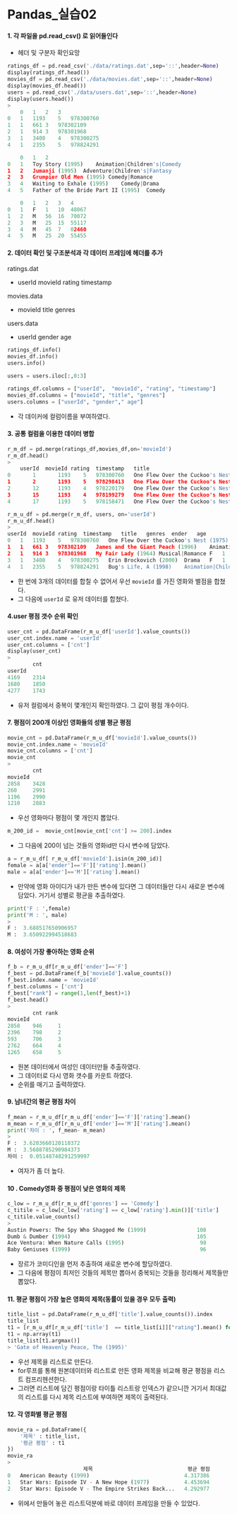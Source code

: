# Pandas_실습02

#### 1. 각 파일을 pd.read_csv() 로 읽어들인다
- 헤더 및 구분자 확인요망

```python
ratings_df = pd.read_csv('./data/ratings.dat',sep='::',header=None)
display(ratings_df.head())
movies_df = pd.read_csv('./data/movies.dat',sep='::',header=None)
display(movies_df.head())
users = pd.read_csv('./data/users.dat',sep='::',header=None)
display(users.head())
>
	0	1	2	3
0	1	1193	5	978300760
1	1	661	3	978302109
2	1	914	3	978301968
3	1	3408	4	978300275
4	1	2355	5	978824291

	0	1	2
0	1	Toy Story (1995)	Animation|Children's|Comedy
1	2	Jumanji (1995)	Adventure|Children's|Fantasy
2	3	Grumpier Old Men (1995)	Comedy|Romance
3	4	Waiting to Exhale (1995)	Comedy|Drama
4	5	Father of the Bride Part II (1995)	Comedy

	0	1	2	3	4
0	1	F	1	10	48067
1	2	M	56	16	70072
2	3	M	25	15	55117
3	4	M	45	7	02460
4	5	M	25	20	55455
```

#### 2. 데이터 확인 및 구조분석과 각 데이터 프레임에 헤더를 추가

ratings.dat
- userId movieId rating timestamp

movies.data

- movieId title genres

users.data

- userId gender age

```python
ratings_df.info()
movies_df.info()
users.info()
```

```python
users = users.iloc[:,0:3]
```

```python
ratings_df.columns = ["userId",  "movieId", "rating", "timestamp"]
movies_df.columns = ["movieId", "title", "genres"]
users.columns = ["userId", "gender"," age"]
```

- 각 데이커에 컬럼이름을 부여하였다.

#### 3. 공통 컬럼을 이용한 데이터 병합

```python
r_m_df = pd.merge(ratings_df,movies_df,on='movieId')
r_m_df.head()
>
	userId	movieId	rating	timestamp	title									genres
0		1		1193	5	978300760	One Flew Over the Cuckoo's Nest (1975)	Drama
1		2		1193	5	978298413	One Flew Over the Cuckoo's Nest (1975)	Drama
2		12		1193	4	978220179	One Flew Over the Cuckoo's Nest (1975)	Drama
3		15		1193	4	978199279	One Flew Over the Cuckoo's Nest (1975)	Drama
4		17		1193	5	978158471	One Flew Over the Cuckoo's Nest (1975)	Drama
```

```python
r_m_u_df = pd.merge(r_m_df, users, on='userId')
r_m_u_df.head()
>
userId	movieId	rating	timestamp	title	genres	ender	age
0	1	1193	5	978300760	One Flew Over the Cuckoo's Nest (1975)	Drama	F	1
1	1	661	3	978302109	James and the Giant Peach (1996)	Animation|Children's|Musical	F	1
2	1	914	3	978301968	My Fair Lady (1964)	Musical|Romance	F	1
3	1	3408	4	978300275	Erin Brockovich (2000)	Drama	F	1
4	1	2355	5	978824291	Bug's Life, A (1998)	Animation|Children's|Comedy	F	1
```

- 한 번에 3개의 데이터를 합칠 수 없어서 우선 `movieId` 를 가진 영화와 별점을 합쳤다.
- 그 다음에 `userId` 로 유저 데이터를 합쳤다.

#### 4.user 평점 갯수 순위 확인

```python
user_cnt = pd.DataFrame(r_m_u_df['userId'].value_counts())
user_cnt.index.name = 'userId'
user_cnt.columns = ['cnt']
display(user_cnt)
>
		cnt
userId	
4169	2314
1680	1850
4277	1743
```

- 유저 컬럼에서 중복이 몇개인지 확인하였다. 그 값이 평점 개수이다.

#### 7. 평점이 200개 이상인 영화들의 성별 평균 평점

```python
movie_cnt = pd.DataFrame(r_m_u_df['movieId'].value_counts())
movie_cnt.index.name = 'movieId'
movie_cnt.columns = ['cnt']
movie_cnt
>
		cnt
movieId	
2858	3428
260		2991
1196	2990
1210	2883
```

- 우선 영화마다 평점이 몇 개인지 뽑았다.

```python
m_200_id =  movie_cnt[movie_cnt['cnt'] >= 200].index
```

- 그 다음에 200이 넘는 것들의 영화id만 다시 변수에 담았다.

```python
a = r_m_u_df[ r_m_u_df['movieId'].isin(m_200_id)]
female = a[a['ender']=='F']['rating'].mean()
male = a[a['ender']=='M']['rating'].mean()
```

- 만약에 영화 아이디가 내가 만든 변수에 있다면 그 데이터들만 다시 새로운 변수에 담았다. 거기서 성별로 평균을 추출하였다.

```python
print('F : ',female)
print('M : ', male)
>
F :  3.688517650906957
M :  3.650922994518683
```

#### 8. 여성이 가장 좋아하는 영화 순위

```python
f_b = r_m_u_df[r_m_u_df['ender']=='F']
f_best = pd.DataFrame(f_b['movieId'].value_counts())
f_best.index.name = 'movieId'
f_best.columns = ['cnt']
f_best["rank"] = range(1,len(f_best)+1)
f_best.head()
>
		cnt	rank
movieId		
2858	946		1
2396	798		2
593		706		3
2762	664		4
1265	658		5
```

- 원본 데이터에서 여성인 데이터만들 추출하였다.
- 그 데이터로 다시 영화 갯수를 카운트 하였다.
- 순위를 매기고 출력하였다.

#### 9. 남녀간의 평균 평점 차이

```python
f_mean = r_m_u_df[r_m_u_df['ender']=='F']['rating'].mean()
m_mean = r_m_u_df[r_m_u_df['ender']=='M']['rating'].mean()
print('차이 : ', f_mean- m_mean)
> 
F :  3.6203660120110372
M :  3.5688785290984373
차이 :  0.05148748291259997
```

- 여자가 좀 더 높다.

#### 10 . Comedy영화 중 평점이 낮은 영화의 제목

```python
c_low = r_m_u_df[r_m_u_df['genres'] == 'Comedy']
c_titile = c_low[c_low['rating'] == c_low['rating'].min()]['title']
c_titile.value_counts()
>
Austin Powers: The Spy Who Shagged Me (1999)                108
Dumb & Dumber (1994)                                        105
Ace Ventura: When Nature Calls (1995)                        98
Baby Geniuses (1999)                                         96
```

- 장르가 코미디인을 먼저 추출하여 새로운 변수에 할당하였다.
- 그 다음에 평점이 최저인 것들의 제목만 뽑아서 중복되는 것들을 정리해서 제목들만 뽑았다.

#### 11. 평균 평점이 가장 높은 영화의 제목(동률이 있을 경우 모두 출력)

```python
title_list = pd.DataFrame(r_m_u_df['title'].value_counts()).index
title_list
t1 = [r_m_u_df[r_m_u_df['title']  == title_list[i]]["rating"].mean() for i in range(len(title_list)) ]
t1 = np.array(t1)
title_list[t1.argmax()]
> 'Gate of Heavenly Peace, The (1995)'
```

- 우선 제목을 리스트로 만든다.
- for루프를 통해 원본데이터와 리스트로 만든 영화 제목을 비교해 평균 평점을 리스트 컴프리헨션한다.
- 그러면 리스트에 담긴 평점이랑 타이틀 리스트랑 인덱스가 같으니깐 거기서 최대값의 리스트를 다시 제목 리스트에 부여하면 제목이 출력된다.

#### 12. 각 영화별 평균 평점

```python
movie_ra = pd.DataFrame({
    '제목' : title_list,
    '평균 평점' : t1
})
movie_ra
>
						제목								평균 평점
0	American Beauty (1999)								4.317386
1	Star Wars: Episode IV - A New Hope (1977)			4.453694
2	Star Wars: Episode V - The Empire Strikes Back...	4.292977
```

- 위에서 만들어 놓은 리스트덕분에 바로 데이터 프레임을 만들 수 있었다.

  